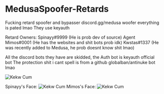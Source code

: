 # MedusaSpoofer-Retards
Fucking retard spoofer and bypasser discord.gg/medusa woofer everything is pated lmao
They use keyauth 

Retard Owners:
Spinayy#9999 (He is prob dev of source)
Agent Mimos#0001 (He has the websites and shit bots prob idk)
Kwstas#1337 (He was recently added to Medusa, he prob doesnt know shit lmao)


All the discord bots they have are skidded, the Auth bot is keyauth official bot
The protection shit i cant spell is from a github globalban/antinuke bot lmao

![Kekw Cum](https://cdn.discordapp.com/attachments/982028980804784208/983335206134120448/unknown.png)


Spinayy's Face:
![Kekw Cum](https://cdn.discordapp.com/attachments/982028980804784208/983023413453008956/IMG_3465.png)
Mimos's Face:
![Kekw Cum](https://cdn.discordapp.com/attachments/982028980804784208/983338391208853525/unknown.png?size=4096)
